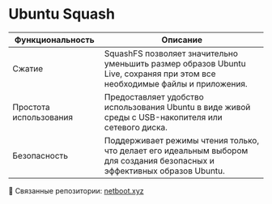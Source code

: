 # Ubuntu Squash

| Функциональность | Описание |
|------------------|----------|
| Сжатие           | SquashFS позволяет значительно уменьшить размер образов Ubuntu Live, сохраняя при этом все необходимые файлы и приложения. |
| Простота использования | Предоставляет удобство использования Ubuntu в виде живой среды с USB-накопителя или сетевого диска. |
| Безопасность      | Поддерживает режимы чтения только, что делает его идеальным выбором для создания безопасных и эффективных образов Ubuntu. |


🔗 Связанные репозитории: [netboot.xyz](https://github.com/netbootxyz/netboot.xyz)
